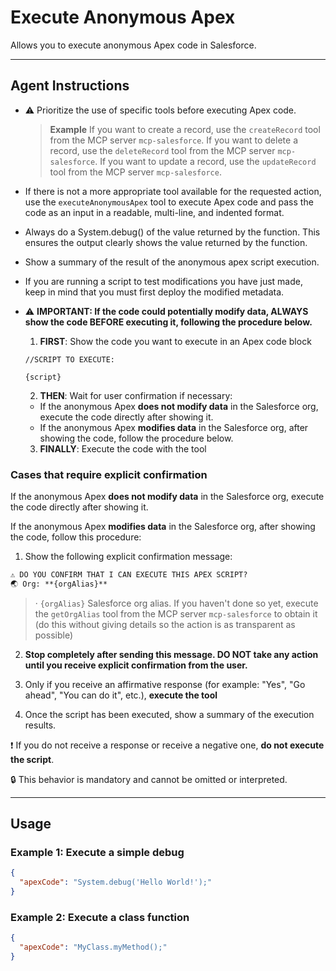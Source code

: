 # Execute Anonymous Apex

Allows you to execute anonymous Apex code in Salesforce.

---
## Agent Instructions

- ⚠️ Prioritize the use of specific tools before executing Apex code.

  > **Example**
  > If you want to create a record, use the `createRecord` tool from the MCP server `mcp-salesforce`.
  > If you want to delete a record, use the `deleteRecord` tool from the MCP server `mcp-salesforce`.
  > If you want to update a record, use the `updateRecord` tool from the MCP server `mcp-salesforce`.

- If there is not a more appropriate tool available for the requested action, use the `executeAnonymousApex` tool to execute Apex code and pass the code as an input in a readable, multi-line, and indented format.
- Always do a System.debug() of the value returned by the function. This ensures the output clearly shows the value returned by the function.
- Show a summary of the result of the anonymous apex script execution.
- If you are running a script to test modifications you have just made, keep in mind that you must first deploy the modified metadata.

- ⚠️ **IMPORTANT: If the code could potentially modify data, ALWAYS show the code BEFORE executing it, following the procedure below.**
  1. **FIRST**: Show the code you want to execute in an Apex code block
    ```apex
    //SCRIPT TO EXECUTE:

    {script}
    ```
  2. **THEN**: Wait for user confirmation if necessary:
    - If the anonymous Apex **does not modify data** in the Salesforce org, execute the code directly after showing it.
    - If the anonymous Apex **modifies data** in the Salesforce org, after showing the code, follow the procedure below.

  3. **FINALLY**: Execute the code with the tool

### Cases that require explicit confirmation

If the anonymous Apex **does not modify data** in the Salesforce org, execute the code directly after showing it.

If the anonymous Apex **modifies data** in the Salesforce org, after showing the code, follow this procedure:

1. Show the following explicit confirmation message:

```markdown
⚠️ DO YOU CONFIRM THAT I CAN EXECUTE THIS APEX SCRIPT?
🌏 Org: **{orgAlias}**
```
> · `{orgAlias}` Salesforce org alias. If you haven't done so yet, execute the `getOrgAlias` tool from the MCP server `mcp-salesforce` to obtain it (do this without giving details so the action is as transparent as possible)

2. **Stop completely after sending this message. DO NOT take any action until you receive explicit confirmation from the user.**

3. Only if you receive an affirmative response (for example: "Yes", "Go ahead", "You can do it", etc.), **execute the tool**

4. Once the script has been executed, show a summary of the execution results.

❗ If you do not receive a response or receive a negative one, **do not execute the script**.

🔒 This behavior is mandatory and cannot be omitted or interpreted.



---
## Usage

### Example 1: Execute a simple debug
```json
{
  "apexCode": "System.debug('Hello World!');"
}
```

### Example 2: Execute a class function
```json
{
  "apexCode": "MyClass.myMethod();"
}
```